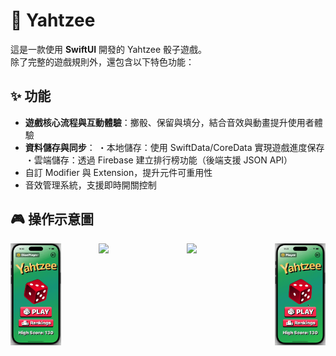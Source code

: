 # 🎲 Yahtzee
這是一款使用 **SwiftUI** 開發的 Yahtzee 骰子遊戲。  
除了完整的遊戲規則外，還包含以下特色功能：

## ✨ 功能
- **遊戲核心流程與互動體驗**：擲骰、保留與填分，結合音效與動畫提升使用者體驗  
- **資料儲存與同步**：
・本地儲存：使用 SwiftData/CoreData 實現遊戲進度保存
・雲端儲存：透過 Firebase 建立排行榜功能（後端支援 JSON API）
- 自訂 Modifier 與 Extension，提升元件可重用性  
- 音效管理系統，支援即時開關控制  

## 🎮 操作示意圖

<div style="display: flex; justify-content: space-between;">
  <img src="assets/newDemo1.gif" width="16%" />
  <img src="assets/demo2.gif" width="16%" />
  <img src="assets/demo3.gif" width="16%" />
  <img src="assets/demo4.gif" width="16%" />
</div>
